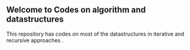 ## Welcome to Codes on algorithm and datastructures

This repository has codes on most of the datastructures in iterative and recursive approaches . 
